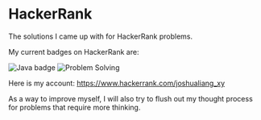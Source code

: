 # HackerRank
The solutions I came up with for HackerRank problems.

My current badges on HackerRank are:

![Java badge](https://i.imgur.com/e7RmSif.png) ![Problem Solving](https://i.imgur.com/pZcqKvl.png)

Here is my account: https://www.hackerrank.com/joshualiang_xy

As a way to improve myself, I will also try to flush out my thought process for problems that require more thinking.
